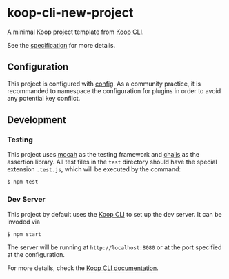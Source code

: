 # koop-cli-new-project

A minimal Koop project template from [Koop CLI](https://github.com/koopjs/koop-cli).

See the [specification](https://koopjs.github.io/docs/usage/koop-core) for more details.

## Configuration

This project is configured with [config](https://www.npmjs.com/package/config). As a community practice, it is recommanded to namespace the configuration for plugins in order to avoid any potential key conflict.

## Development

### Testing

This project uses [mocah](https://www.npmjs.com/package/mocha) as the testing framework and [chaijs](https://www.chaijs.com/) as the assertion library. All test files in the `test` directory should have the special extension `.test.js`, which will be executed by the command:

```
$ npm test
```

### Dev Server

This project by default uses the [Koop CLI](https://github.com/koopjs/koop-cli) to set up the dev server. It can be invoded via

```
$ npm start
```

The server will be running at `http://localhost:8080` or at the port specified at the configuration.

For more details, check the [Koop CLI documentation](https://github.com/koopjs/koop-cli/blob/master/README.md).

